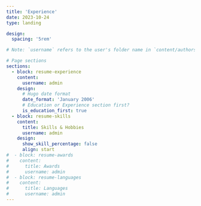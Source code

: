 ```yaml
---
title: 'Experience'
date: 2023-10-24
type: landing

design:
  spacing: '5rem'

# Note: `username` refers to the user's folder name in `content/authors/`

# Page sections
sections:
  - block: resume-experience
    content:
      username: admin
    design:
      # Hugo date format
      date_format: 'January 2006'
      # Education or Experience section first?
      is_education_first: true
  - block: resume-skills
    content:
      title: Skills & Hobbies
      username: admin
    design:
      show_skill_percentage: false
      align: start
#  - block: resume-awards
#    content:
#      title: Awards
#      username: admin
#  - block: resume-languages
#    content:
#      title: Languages
#      username: admin
---
```

